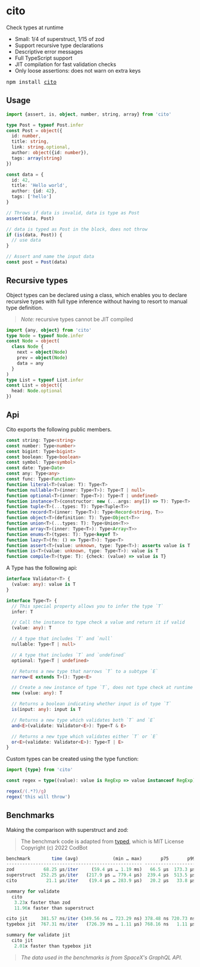 # cito

Check types at runtime

- Small: 1/4 of superstruct, 1/15 of zod
- Support recursive type declarations
- Descriptive error messages
- Full TypeScript support
- JIT compilation for fast validation checks
- Only loose assertions: does not warn on extra keys

<pre>npm install <a href="https://www.npmjs.com/package/cito">cito</a></pre>

## Usage

```ts
import {assert, is, object, number, string, array} from 'cito'

type Post = typeof Post.infer
const Post = object({
  id: number,
  title: string,
  link: string.optional,
  author: object({id: number}),
  tags: array(string)
})

const data = {
  id: 42,
  title: 'Hello world',
  author: {id: 42},
  tags: ['hello']
}

// Throws if data is invalid, data is type as Post
assert(data, Post)

// data is typed as Post in the block, does not throw
if (is(data, Post)) {
  // use data
}

// Assert and name the input data
const post = Post(data)
```

## Recursive types

Object types can be declared using a class, which enables you to declare
recursive types with full type inference without having to resort to manual type
definition.

> _Note:_ recursive types cannot be JIT compiled

```ts
import {any, object} from 'cito'
type Node = typeof Node.infer
const Node = object(
  class Node {
    next = object(Node)
    prev = object(Node)
    data = any
  }
)
type List = typeof List.infer
const List = object({
  head: Node.optional
})
```

## Api

Cito exports the following public members.

```ts
const string: Type<string>
const number: Type<number>
const bigint: Type<bigint>
const boolean: Type<boolean>
const symbol: Type<symbol>
const date: Type<Date>
const any: Type<any>
const func: Type<Function>
function literal<T>(value: T): Type<T>
function nullable<T>(inner: Type<T>): Type<T | null>
function optional<T>(inner: Type<T>): Type<T | undefined>
function instance<T>(constructor: new (...args: any[]) => T): Type<T>
function tuple<T>(...types: T): Type<Tuple<T>>
function record<T>(inner: Type<T>): Type<Record<string, T>>
function object<T>(definition: T): Type<Object<T>>
function union<T>(...types: T): Type<Union<T>>
function array<T>(inner: Type<T>): Type<Array<T>>
function enums<T>(types: T): Type<keyof T>
function lazy<T>(fn: () => Type<T>): Type<T>
function assert<T>(value: unknown, type: Type<T>): asserts value is T
function is<T>(value: unknown, type: Type<T>): value is T
function compile<T>(type: T): {check: (value) => value is T}
```

A Type has the following api:

```ts
interface Validator<T> {
  (value: any): value is T
}

interface Type<T> {
  // This special property allows you to infer the type `T`
  infer: T

  // Call the instance to type check a value and return it if valid
  (value: any): T

  // A type that includes `T` and `null`
  nullable: Type<T | null>

  // A type that includes `T` and `undefined`
  optional: Type<T | undefined>

  // Returns a new type that narrows `T` to a subtype `E`
  narrow<E extends T>(): Type<E>

  // Create a new instance of type `T`, does not type check at runtime
  new (value: any): T

  // Returns a boolean indicating whether input is of type `T`
  is(input: any): input is T

  // Returns a new type which validates both `T` and `E`
  and<E>(validate: Validator<E>): Type<T & E>

  // Returns a new type which validates either `T` or `E`
  or<E>(validate: Validator<E>): Type<T | E>
}
```

Custom types can be created using the type function:

```ts
import {type} from 'cito'

const regex = type((value): value is RegExp => value instanceof RegExp)

regex(/(.*?)/g)
regex('this will throw')
```

## Benchmarks

Making the comparison with superstruct and zod:

> The benchmark code is adapted from [typed](https://github.com/brielov/typed/tree/master/benchmark), which is MIT License Copyright (c) 2022 CodBot

```ts
benchmark        time (avg)             (min … max)       p75       p99      p995
--------------------------------------------------- -----------------------------
zod           68.25 µs/iter     (59.4 µs … 1.19 ms)   66.5 µs  173.3 µs  203.6 µs
superstruct  252.25 µs/iter   (217.9 µs … 779.4 µs)  239.4 µs  513.5 µs  548.3 µs
cito           21.1 µs/iter    (19.4 µs … 283.9 µs)   20.2 µs   33.8 µs   44.3 µs

summary for validate
  cito
   3.23x faster than zod
   11.96x faster than superstruct

cito jit     381.57 ns/iter (349.56 ns … 723.29 ns) 378.48 ns 720.73 ns 723.29 ns
typebox jit  767.31 ns/iter   (726.39 ns … 1.11 µs) 768.16 ns   1.11 µs   1.11 µs

summary for validate jit
  cito jit
   2.01x faster than typebox jit
```

> _The data used in the benchmarks is from SpaceX's GraphQL API._
